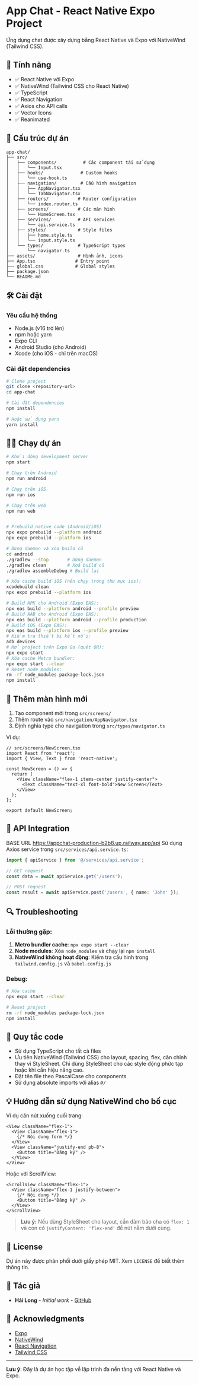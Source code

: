 # App Chat - React Native Expo Project

Ứng dụng chat được xây dựng bằng React Native và Expo với NativeWind (Tailwind CSS).

## 🚀 Tính năng

- ✅ React Native với Expo
- ✅ NativeWind (Tailwind CSS cho React Native)
- ✅ TypeScript
- ✅ React Navigation
- ✅ Axios cho API calls
- ✅ Vector Icons
- ✅ Reanimated

## 📱 Cấu trúc dự án

```
app-chat/
├── src/
│   ├── components/          # Các component tái sử dụng
│   │   └── Input.tsx
│   ├── hooks/              # Custom hooks
│   │   └── use-hook.ts
│   ├── navigation/         # Cấu hình navigation
│   │   ├── AppNavigator.tsx
│   │   └── TabNavigator.tsx
│   ├── routers/           # Router configuration
│   │   └── index.router.ts
│   ├── screens/           # Các màn hình
│   │   └── HomeScreen.tsx
│   ├── services/          # API services
│   │   └── api.service.ts
│   ├── styles/            # Style files
│   │   ├── home.style.ts
│   │   └── input.style.ts
│   └── types/             # TypeScript types
│       └── navigator.ts
├── assets/                # Hình ảnh, icons
├── App.tsx               # Entry point
├── global.css            # Global styles
├── package.json
└── README.md
```

## 🛠️ Cài đặt

### Yêu cầu hệ thống

- Node.js (v16 trở lên)
- npm hoặc yarn
- Expo CLI
- Android Studio (cho Android)
- Xcode (cho iOS - chỉ trên macOS)

### Cài đặt dependencies

```bash
# Clone project
git clone <repository-url>
cd app-chat

# Cài đặt dependencies
npm install

# Hoặc sử dụng yarn
yarn install
```


## 🏃‍♂️ Chạy dự án

```bash
# Khởi động development server
npm start

# Chạy trên Android
npm run android

# Chạy trên iOS
npm run ios

# Chạy trên web
npm run web


# Prebuild native code (Android/iOS)
npx expo prebuild --platform android
npx expo prebuild --platform ios

# Dừng daemon và xóa build cũ
cd android
./gradlew --stop       # Dừng daemon
./gradlew clean        # Xoá build cũ
./gradlew assembleDebug # Build lai

# Xóa cache build iOS (nên chạy trong thư mục ios):
xcodebuild clean
npx expo prebuild --platform ios

# Build APK cho Android (Expo EAS):
npx eas build --platform android --profile preview
# Build AAB cho Android (Expo EAS):
npx eas build --platform android --profile production
# Build iOS (Expo EAS):
npx eas build --platform ios --profile preview
# Kiểm tra thiết bị kết nối:
adb devices
# Mở project trên Expo Go (quét QR):
npx expo start
# Xóa cache Metro bundler:
npx expo start --clear
# Reset node_modules:
rm -rf node_modules package-lock.json
npm install
```

## 📁 Thêm màn hình mới

1. Tạo component mới trong `src/screens/`
2. Thêm route vào `src/navigation/AppNavigator.tsx`
3. Định nghĩa type cho navigation trong `src/types/navigator.ts`

Ví dụ:

```tsx
// src/screens/NewScreen.tsx
import React from 'react';
import { View, Text } from 'react-native';

const NewScreen = () => {
  return (
    <View className="flex-1 items-center justify-center">
      <Text className="text-xl font-bold">New Screen</Text>
    </View>
  );
};

export default NewScreen;
```

## 🎯 API Integration
BASE URL https://appchat-production-b2b8.up.railway.app/api
Sử dụng Axios service trong `src/services/api.service.ts`:

```typescript
import { apiService } from '@/services/api.service';

// GET request
const data = await apiService.get('/users');

// POST request
const result = await apiService.post('/users', { name: 'John' });
```

## 🔍 Troubleshooting

### Lỗi thường gặp:

1. **Metro bundler cache**: `npx expo start --clear`
2. **Node modules**: Xóa `node_modules` và chạy lại `npm install`
3. **NativeWind không hoạt động**: Kiểm tra cấu hình trong `tailwind.config.js` và `babel.config.js`

### Debug:

```bash
# Xóa cache
npx expo start --clear

# Reset project
rm -rf node_modules package-lock.json
npm install
```


## 📝 Quy tắc code

- Sử dụng TypeScript cho tất cả files
- Ưu tiên NativeWind (Tailwind CSS) cho layout, spacing, flex, căn chỉnh thay vì StyleSheet. Chỉ dùng StyleSheet cho các style động phức tạp hoặc khi cần hiệu năng cao.
- Đặt tên file theo PascalCase cho components
- Sử dụng absolute imports với alias `@/`

## 💡 Hướng dẫn sử dụng NativeWind cho bố cục

Ví dụ căn nút xuống cuối trang:

```tsx
<View className="flex-1">
  <View className="flex-1">
    {/* Nội dung form */}
  </View>
  <View className="justify-end pb-8">
    <Button title="Đăng ký" />
  </View>
</View>
```

Hoặc với ScrollView:

```tsx
<ScrollView className="flex-1">
  <View className="flex-1 justify-between">
    {/* Nội dung */}
    <Button title="Đăng ký" />
  </View>
</ScrollView>
```

> **Lưu ý:** Nếu dùng StyleSheet cho layout, cần đảm bảo cha có `flex: 1` và con có `justifyContent: 'flex-end'` để nút nằm dưới cùng.

## 📄 License

Dự án này được phân phối dưới giấy phép MIT. Xem `LICENSE` để biết thêm thông tin.

## 👥 Tác giả

- **Hải Long** - *Initial work* - [GitHub](https://github.com/holha289)

## 🙏 Acknowledgments

- [Expo](https://expo.dev/)
- [NativeWind](https://nativewind.dev/)
- [React Navigation](https://reactnavigation.org/)
- [Tailwind CSS](https://tailwindcss.com/)

---

**Lưu ý**: Đây là dự án học tập về lập trình đa nền tảng với React Native và Expo.
